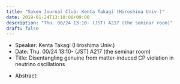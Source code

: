 ```yaml
---
title: "Soken Journal Club: Kenta Takagi (Hiroshima Univ.)"
date: 2019-01-24T13:10:00+09:00
description: "Thu. 00/24 13:10- (JST) A217 (the seminar room)"
draft: false
---
```


- Speaker:
Kenta Takagi (Hiroshima Univ.)
- Date:
Thu. 00/24 13:10- (JST) A217 (the seminar room)
- Title:
Disentangling genuine from matter-induced CP violation in neutrino oscillations

<!--more-->

- Abstract:

